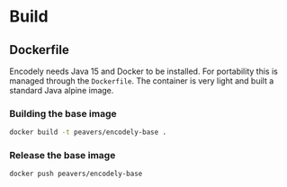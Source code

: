 # Build

## Dockerfile
Encodely needs Java 15 and Docker to be installed. For portability this is managed through the `Dockerfile`. The container
is very light and built a standard Java alpine image. 

### Building the base image
```bash
docker build -t peavers/encodely-base . 
```

### Release the base image
```bash
docker push peavers/encodely-base 
```
